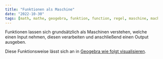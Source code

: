 ```yaml
---
title: "Funktionen als Maschine"
date: "2022-10-30"
tags: [math, mathe, geogebra, funktion, function, regel, maschine, machine, funktionsbegriff]
---
```


Funktionen lassen sich grundsätzlich als Maschinen verstehen, welche einen Input nehmen, diesen verarbeiten und anschließend einen Output ausgeben.

Diese Funktionsweise lässt sich an in [Geogebra wie folgt visualisieren](https://www.geogebra.org/m/awuar33h).

